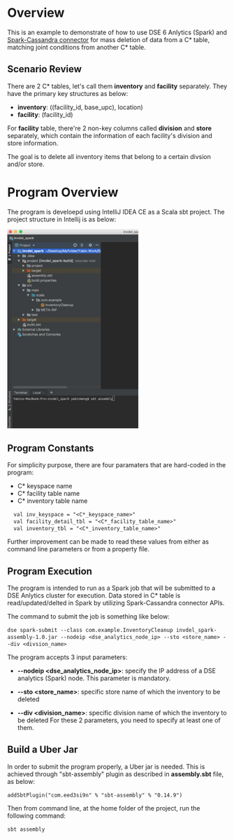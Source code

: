 # Overview
This is an example to demonstrate of how to use DSE 6 Anlytics (Spark) and [Spark-Cassandra connector](https://github.com/datastax/spark-cassandra-connector) for mass deletion of data from a C* table, matching joint conditions from another C* table. 

## Scenario Review
There are 2 C* tables, let's call them **inventory** and **facility** separately. They have the primary key structures as below:
- **inventory**: ((facility_id, base_upc), location)
- **facility**: (facility_id) 

For **facility** table, there're 2 non-key columns called **division** and **store** separately, which contain the information of each facility's division and store information.

The goal is to delete all inventory items that belong to a certain divsion and/or store.

# Program Overview
The program is develoepd using IntelliJ IDEA CE as a Scala sbt project. The project structure in Intellij is as below:
<p>
  <img src="https://github.com/yabinmeng/invdel_spark/blob/master/src/resources/intellij_project.png" width="300" alt="IntelliJ Project Structure">
</p>

## Program Constants
For simplicity purpose, there are four paramaters that are hard-coded in the program:
- C* keyspace name
- C* facility table name
- C* inventory table name
```
  val inv_keyspace = "<C*_keyspace_name>"
  val facility_detail_tbl = "<C*_facility_table_name>"
  val inventory_tbl = "<C*_inventory_table_name>"
```  

Further improvement can be made to read these values from either as command line parameters or from a property file.

## Program Execution
The program is intended to run as a Spark job that will be submitted to a DSE Anlytics cluster for execution. Data stored in C* table is read/updated/delted in Spark by utilizing Spark-Cassandra connector APIs.

The command to submit the job is something like below:
```
dse spark-submit --class com.example.InventoryCleanup invdel_spark-assembly-1.0.jar --nodeip <dse_analytics_node_ip> --sto <store_name> --div <divsion_name>
```

The program accepts 3 input parameters:
- **--nodeip <dse_analytics_node_ip>**: specify the IP address of a DSE analytics (Spark) node.
This parameter is mandatory. 

- **--sto <store_name>**: specific store name of which the inventory to be deleted
- **--div <division_name>**: specific division name of which the inventory to be deleted
For these 2 parameters, you need to specify at least one of them.


## Build a Uber Jar
In order to submit the program properly, a Uber jar is needed. This is achieved through "sbt-assembly" plugin as described in **assembly.sbt** file, as below:
```
addSbtPlugin("com.eed3si9n" % "sbt-assembly" % "0.14.9")
```

Then from command line, at the home folder of the project, run the following command:
```
sbt assembly
```
